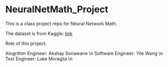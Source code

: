 # NeuralNetMath_Project

This is a class project repo for Neural Network Math. 

The dataset is from Kaggle: [link](https://www.kaggle.com/datasets/krpurba/fakeauthentic-user-instagram?select=user_fake_authentic_4class.csv)

Role of this project:

Alogrithm Engineer: Akshay Sonawane \n
Software Engineer: Yile Wang \n
Test Engineer: Luke Moraglia \n
